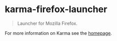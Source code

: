 # karma-firefox-launcher

> Launcher for Mozilla Firefox.

For more information on Karma see the [homepage].


[homepage]: http://karma-runner.github.com
